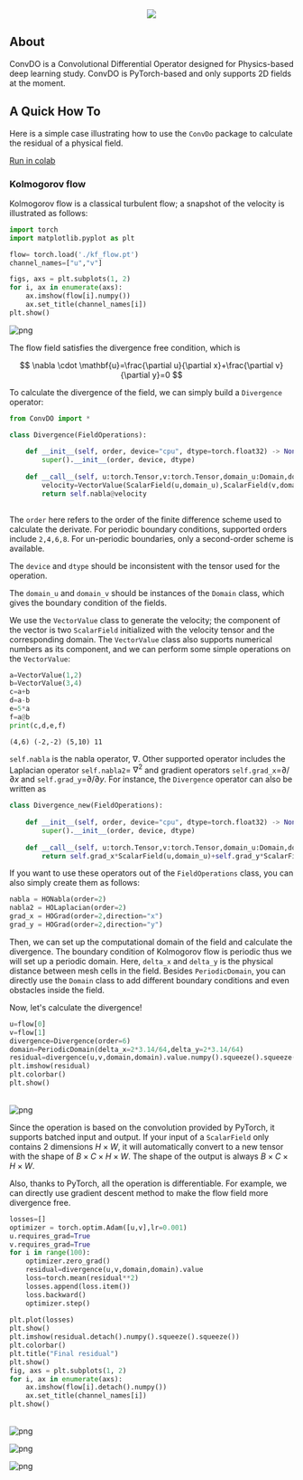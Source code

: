 <center>
<img src="README_files/ConvDO.png"/>
</center>

## About

ConvDO is a Convolutional Differential Operator designed for Physics-based deep learning study.
ConvDO is PyTorch-based and only supports 2D fields at the moment.

## A Quick How To

Here is a simple case illustrating how to use the `ConvDo` package to calculate the residual of a physical field.

[Run in colab](https://colab.research.google.com/github/tum-pbs/Diffusion-based-Flow-Prediction/blob/main/README.ipynb)


### Kolmogorov flow
Kolmogorov flow is a classical turbulent flow; a snapshot of the velocity is illustrated as follows:


```python
import torch
import matplotlib.pyplot as plt

flow= torch.load('./kf_flow.pt')
channel_names=["u","v"]

figs, axs = plt.subplots(1, 2)
for i, ax in enumerate(axs):
    ax.imshow(flow[i].numpy())
    ax.set_title(channel_names[i])
plt.show()
```


![png](README_files/README_2_1.png)
    


The flow field satisfies the divergence free condition, which is

$$
\nabla \cdot \mathbf{u}=\frac{\partial u}{\partial x}+\frac{\partial v}{\partial y}=0
$$

To calculate the divergence of the field, we can simply build a `Divergence` operator:


```python
from ConvDO import *

class Divergence(FieldOperations):
    
    def __init__(self, order, device="cpu", dtype=torch.float32) -> None:
        super().__init__(order, device, dtype)
        
    def __call__(self, u:torch.Tensor,v:torch.Tensor,domain_u:Domain,domain_v:Domain):
        velocity=VectorValue(ScalarField(u,domain_u),ScalarField(v,domain_v))
        return self.nabla@velocity
        
```

The `order` here refers to the order of the finite difference scheme used to calculate the derivate. For periodic boundary conditions, supported orders include `2,4,6,8`. For un-periodic boundaries, only a second-order scheme is available.

The `device` and `dtype` should be inconsistent with the tensor used for the operation.

The `domain_u` and `domain_v` should be instances of the `Domain` class, which gives the boundary condition of the fields.

We use the `VectorValue` class to generate the velocity; the component of the vector is two `ScalarField` initialized with the velocity tensor and the corresponding domain. The `VectorValue` class also supports numerical numbers as its component, and we can perform some simple operations on the `VectorValue`: 


```python
a=VectorValue(1,2)
b=VectorValue(3,4)
c=a+b
d=a-b
e=5*a
f=a@b
print(c,d,e,f)
```

    (4,6) (-2,-2) (5,10) 11


`self.nabla` is the nabla operator, $\nabla$. Other supported operator includes the Laplacian operator `self.nabla2`= $\nabla^2$ and gradient operators `self.grad_x`=$\partial/\partial x$ and `self.grad_y`=$\partial/\partial y$. For instance, the `Divergence` operator can also be written as


```python
class Divergence_new(FieldOperations):
    
    def __init__(self, order, device="cpu", dtype=torch.float32) -> None:
        super().__init__(order, device, dtype)
        
    def __call__(self, u:torch.Tensor,v:torch.Tensor,domain_u:Domain,domain_v:Domain):
        return self.grad_x*ScalarField(u,domain_u)+self.grad_y*ScalarField(v,domain_v)
```

If you want to use these operators out of the `FieldOperations` class, you can also simply create them as follows:


```python
nabla = HONabla(order=2)
nabla2 = HOLaplacian(order=2)
grad_x = HOGrad(order=2,direction="x")
grad_y = HOGrad(order=2,direction="y")
```

Then, we can set up the computational domain of the field and calculate the divergence. The boundary condition of Kolmogorov flow is periodic thus we will set up a periodic domain. Here, `delta_x` and `delta_y` is the physical distance between mesh cells in the field. Besides `PeriodicDomain`, you can directly use the `Domain` class to add different boundary conditions and even obstacles inside the field. 

Now, let's calculate the divergence!


```python
u=flow[0]
v=flow[1]
divergence=Divergence(order=6)
domain=PeriodicDomain(delta_x=2*3.14/64,delta_y=2*3.14/64)
residual=divergence(u,v,domain,domain).value.numpy().squeeze().squeeze()
plt.imshow(residual)
plt.colorbar()
plt.show()
```


​    
![png](README_files/README_13_1.png)
​    


Since the operation is based on the convolution provided by PyTorch, it supports batched input and output. If your input of a `ScalarField` only contains 2 dimensions $H \times W$, it will automatically convert to a new tensor with the shape of $B\times C \times H \times W$. The shape of the output is always $B\times C \times H \times W$.

Also, thanks to PyTorch, all the operation is differentiable. For example, we can directly use gradient descent method to make the flow field more divergence free.


```python
losses=[]
optimizer = torch.optim.Adam([u,v],lr=0.001)
u.requires_grad=True
v.requires_grad=True
for i in range(100):
    optimizer.zero_grad()
    residual=divergence(u,v,domain,domain).value
    loss=torch.mean(residual**2)
    losses.append(loss.item())
    loss.backward()
    optimizer.step()
    
plt.plot(losses)
plt.show()
plt.imshow(residual.detach().numpy().squeeze().squeeze())
plt.colorbar()
plt.title("Final residual")
plt.show()
fig, axs = plt.subplots(1, 2)
for i, ax in enumerate(axs):
    ax.imshow(flow[i].detach().numpy())
    ax.set_title(channel_names[i])
plt.show()
```


​    
![png](README_files/README_15_0.png)
​    




![png](README_files/README_15_1.png)
    




![png](README_files/README_15_2.png)
    

